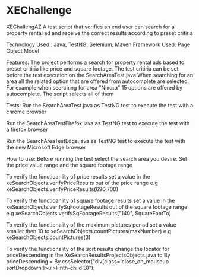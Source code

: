 # XEChallenge

XEChallengAZ
A test script that verifies an end user can search for a property rental ad and receive the correct results according to preset critiria

Technology Used : Java, TestNG, Selenium, Maven
Framework Used: Page Object Model

Features:
The project performs a search for property rental ads based to preset critiria like price and square footage.
The test critiria can be set before the test execution on the SearchAreaTest.java 
When searching for an area all the related option that are offered from autocomplete are selected.
For example when searching for area "Νίκαια" 15 options are offered by autocomplete. The script selects all of them

Tests:
Run the SearchAreaTest.java as TestNG test to execute the test with a chrome browser

Run the SearchAreaTestFirefox.java as TestNG test to execute the test with a firefox browser

Run the SearchAreaTestEdge.java as TestNG test to execute the test with the new Microsoft Edge browser




How to use:
Before running the test select the search area you desire. 
Set the price value range and the square footage range

To verify the functioanlity of price results set a value in the xeSearchObjects.verifyPriceResults out of the price range 
e.g xeSearchObjects.verifyPriceResults(690,700)

To verify the functioanlity of square footage results set a value in the xeSearchObjects.verifySqFootageResults out of the square footage range 
e.g xeSearchObjects.verifySqFootageResults("140", SquareFootTo)

To verify the functionality of the maximum pictures per ad set a value smaller then 10 to xeSearchObjects.countPictures(maxNumber)
e.g xeSearchObjects.countPictures(3)

To verify the functionality of the sort results change the locator for priceDescending in the XeSearchResultsProjectsObjects.java to 
By priceDescending = By.cssSelector("div[class='close_on_mouseup sortDropdown']>ul>li:nth-child(3)");
